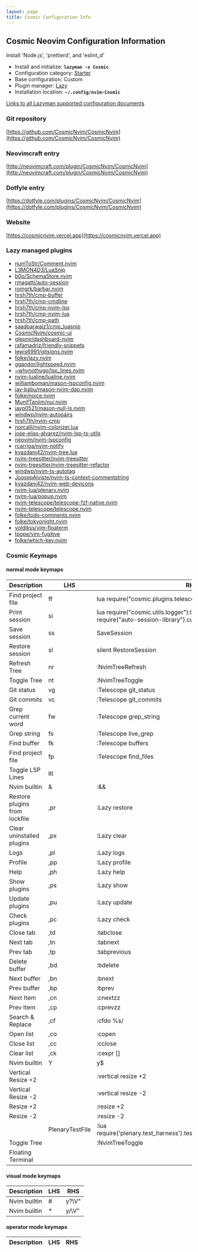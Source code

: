 ```yaml
---
layout: page
title: Cosmic Configuration Info
---
```


## Cosmic Neovim Configuration Information

Install 'Node.js', 'prettierd', and 'eslint_d'

- Install and initialize: **`lazyman -x Cosmic`**
- Configuration category: [Starter](https://github.com/doctorfree/nvim-lazyman#starter-configurations)
- Base configuration:     Custom
- Plugin manager:         [Lazy](https://github.com/folke/lazy.nvim)
- Installation location:  **`~/.config/nvim-Cosmic`**

[Links to all Lazyman supported configuration documents](https://github.com/doctorfree/nvim-lazyman/wiki/infodocs)

### Git repository

[https://github.com/CosmicNvim/CosmicNvim](https://github.com/CosmicNvim/CosmicNvim)

### Neovimcraft entry

[http://neovimcraft.com/plugin/CosmicNvim/CosmicNvim](http://neovimcraft.com/plugin/CosmicNvim/CosmicNvim)

### Dotfyle entry

[https://dotfyle.com/plugins/CosmicNvim/CosmicNvim](https://dotfyle.com/plugins/CosmicNvim/CosmicNvim)

### Website

[https://cosmicnvim.vercel.app](https://cosmicnvim.vercel.app)

### Lazy managed plugins

- [numToStr/Comment.nvim](https://github.com/numToStr/Comment.nvim)
- [L3MON4D3/LuaSnip](https://github.com/L3MON4D3/LuaSnip)
- [b0o/SchemaStore.nvim](https://github.com/b0o/SchemaStore.nvim)
- [rmagatti/auto-session](https://github.com/rmagatti/auto-session.git)
- [romgrk/barbar.nvim](https://github.com/romgrk/barbar.nvim.git)
- [hrsh7th/cmp-buffer](https://github.com/hrsh7th/cmp-buffer)
- [hrsh7th/cmp-cmdline](https://github.com/hrsh7th/cmp-cmdline)
- [hrsh7th/cmp-nvim-lsp](https://github.com/hrsh7th/cmp-nvim-lsp)
- [hrsh7th/cmp-nvim-lua](https://github.com/hrsh7th/cmp-nvim-lua)
- [hrsh7th/cmp-path](https://github.com/hrsh7th/cmp-path)
- [saadparwaiz1/cmp_luasnip](https://github.com/saadparwaiz1/cmp_luasnip)
- [CosmicNvim/cosmic-ui](https://github.com/CosmicNvim/cosmic-ui.git)
- [glepnir/dashboard-nvim](https://github.com/glepnir/dashboard-nvim)
- [rafamadriz/friendly-snippets](https://github.com/rafamadriz/friendly-snippets)
- [lewis6991/gitsigns.nvim](https://github.com/lewis6991/gitsigns.nvim)
- [folke/lazy.nvim](https://github.com/folke/lazy.nvim)
- [ggandor/lightspeed.nvim](https://github.com/ggandor/lightspeed.nvim.git)
- [~whynothugo/lsp_lines.nvim](https://git.sr.ht/~whynothugo/lsp_lines.nvim)
- [nvim-lualine/lualine.nvim](https://github.com/nvim-lualine/lualine.nvim)
- [williamboman/mason-lspconfig.nvim](https://github.com/williamboman/mason-lspconfig.nvim)
- [jay-babu/mason-nvim-dap.nvim](https://github.com/jay-babu/mason-nvim-dap.nvim)
- [folke/noice.nvim](https://github.com/folke/noice.nvim)
- [MunifTanjim/nui.nvim](https://github.com/MunifTanjim/nui.nvim)
- [jayp0521/mason-null-ls.nvim](https://github.com/jayp0521/mason-null-ls.nvim)
- [windwp/nvim-autopairs](https://github.com/windwp/nvim-autopairs)
- [hrsh7th/nvim-cmp](https://github.com/hrsh7th/nvim-cmp)
- [norcalli/nvim-colorizer.lua](https://github.com/norcalli/nvim-colorizer.lua)
- [jose-elias-alvarez/nvim-lsp-ts-utils](https://github.com/jose-elias-alvarez/nvim-lsp-ts-utils)
- [neovim/nvim-lspconfig](https://github.com/neovim/nvim-lspconfig)
- [rcarriga/nvim-notify](https://github.com/rcarriga/nvim-notify)
- [kyazdani42/nvim-tree.lua](https://github.com/kyazdani42/nvim-tree.lua)
- [nvim-treesitter/nvim-treesitter](https://github.com/nvim-treesitter/nvim-treesitter)
- [nvim-treesitter/nvim-treesitter-refactor](https://github.com/nvim-treesitter/nvim-treesitter-refactor)
- [windwp/nvim-ts-autotag](https://github.com/windwp/nvim-ts-autotag)
- [JoosepAlviste/nvim-ts-context-commentstring](https://github.com/JoosepAlviste/nvim-ts-context-commentstring)
- [kyazdani42/nvim-web-devicons](https://github.com/kyazdani42/nvim-web-devicons)
- [nvim-lua/plenary.nvim](https://github.com/nvim-lua/plenary.nvim)
- [nvim-lua/popup.nvim](https://github.com/nvim-lua/popup.nvim)
- [nvim-telescope/telescope-fzf-native.nvim](https://github.com/nvim-telescope/telescope-fzf-native.nvim)
- [nvim-telescope/telescope.nvim](https://github.com/nvim-telescope/telescope.nvim)
- [folke/todo-comments.nvim](https://github.com/folke/todo-comments.nvim)
- [folke/tokyonight.nvim](https://github.com/folke/tokyonight.nvim)
- [voldikss/vim-floaterm](https://github.com/voldikss/vim-floaterm)
- [tpope/vim-fugitive](https://github.com/tpope/vim-fugitive)
- [folke/which-key.nvim](https://github.com/folke/which-key.nvim)

### Cosmic Keymaps

#### normal mode keymaps

| Description | LHS | RHS |
| ----------- | --- | --- |
| Find project file |  ff | <Cmd>lua require("cosmic.plugins.telescope.utils").project_files()<CR> |
| Print session |  si | <Cmd>lua require("cosmic.utils.logger"):log("Session name: " .. require("auto-session-library").current_session_name())<CR> |
| Save session |  ss | <Cmd>SaveSession<CR> |
| Restore session |  sl | <Cmd>silent RestoreSession<CR> |
| Refresh Tree |  nr | :NvimTreeRefresh<CR> |
| Toggle Tree |  nt | :NvimTreeToggle<CR> |
| Git status |  vg | :Telescope git_status<CR> |
| Git commits |  vc | :Telescope git_commits<CR> |
| Grep current word |  fw | :Telescope grep_string<CR> |
| Grep string |  fs | :Telescope live_grep<CR> |
| Find buffer |  fk | :Telescope buffers<CR> |
| Find project file |  fp | :Telescope find_files<CR> |
| Toggle LSP Lines |  ltl |  |
| Nvim builtin | & | :&&<CR> |
| Restore plugins from lockfile | ,pr | :Lazy restore<CR> |
| Clear uninstalled plugins | ,px | :Lazy clear<CR> |
| Logs | ,pl | :Lazy logs<CR> |
| Profile | ,pp | :Lazy profile<CR> |
| Help | ,ph | :Lazy help<CR> |
| Show plugins | ,ps | :Lazy show<CR> |
| Update plugins | ,pu | :Lazy update<CR> |
| Check plugins | ,pc | :Lazy check<CR> |
| Close tab | ,td | :tabclose<CR> |
| Next tab | ,tn | :tabnext<CR> |
| Prev tab | ,tp | :tabprevious<CR> |
| Delete buffer | ,bd | :bdelete<CR> |
| Next buffer | ,bn | :bnext<CR> |
| Prev buffer | ,bp | :bprev<CR> |
| Next Item | ,cn | :cnext<CR>zz |
| Prev Item | ,cp | :cprev<CR>zz |
| Search & Replace | ,cf | :cfdo %s/ |
| Open list | ,co | :copen <CR> |
| Close list | ,cc | :cclose <CR> |
| Clear list | ,ck | :cexpr []<CR> |
| Nvim builtin | Y | y$ |
| Vertical Resize +2 | <C-Right> | :vertical resize +2<CR> |
| Vertical Resize -2 | <C-Left> | :vertical resize -2<CR> |
| Resize +2 | <C-Down> | :resize +2<CR> |
| Resize -2 | <C-Up> | :resize -2<CR> |
|  | <Plug>PlenaryTestFile | :lua require('plenary.test_harness').test_directory(vim.fn.expand("%:p"))<CR> |
| Toggle Tree | <C-N> | :NvimTreeToggle<CR> |
| Floating Terminal | <C-L> |  |

#### visual mode keymaps

| Description | LHS | RHS |
| ----------- | --- | --- |
| Nvim builtin | # | y?\V<C-R>"<CR> |
| Nvim builtin | * | y/\V<C-R>"<CR> |

#### operator mode keymaps

| Description | LHS | RHS |
| ----------- | --- | --- |

